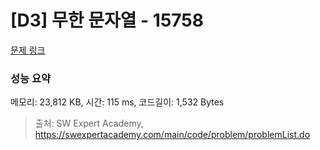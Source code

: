 # [D3] 무한 문자열 - 15758 

[문제 링크](https://swexpertacademy.com/main/code/problem/problemDetail.do?contestProbId=AYP5JmsqcngDFATW) 

### 성능 요약

메모리: 23,812 KB, 시간: 115 ms, 코드길이: 1,532 Bytes



> 출처: SW Expert Academy, https://swexpertacademy.com/main/code/problem/problemList.do
